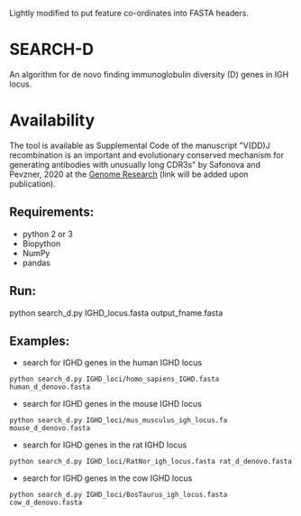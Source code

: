 Lightly modified to put feature co-ordinates into FASTA headers.

# SEARCH-D
An algorithm for de novo finding immunoglobulin diversity (D) genes in IGH locus. 

# Availability
The tool is available as Supplemental Code of the manuscript "V(DD)J recombination is an important and evolutionary conserved mechanism for generating antibodies with unusually long CDR3s" by Safonova and Pevzner, 2020 at the [Genome Research](https://genome.cshlp.org/) (link will be added upon publication). 

## Requirements:
- python 2 or 3
- Biopython
- NumPy
- pandas

## Run:
python search_d.py IGHD_locus.fasta output_fname.fasta

## Examples:
* search for IGHD genes in the human IGHD locus
```
python search_d.py IGHD_loci/homo_sapiens_IGHD.fasta human_d_denovo.fasta 
```
* search for IGHD genes in the mouse IGHD locus
```
python search_d.py IGHD_loci/mus_musculus_igh_locus.fa mouse_d_denovo.fasta 
```
* search for IGHD genes in the rat IGHD locus
```
python search_d.py IGHD_loci/RatNor_igh_locus.fasta rat_d_denovo.fasta
```
* search for IGHD genes in the cow IGHD locus
```
python search_d.py IGHD_loci/BosTaurus_igh_locus.fasta cow_d_denovo.fasta
```
